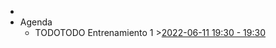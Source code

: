 -
- Agenda
	- TODOTODO Entrenamiento 1 >[2022-06-11 19:30 - 19:30](#agenda://?start=2022-06-12T00%3A30%3A00.000Z&end=2022-06-12T00%3A30%3A00.000Z&allDay=false)